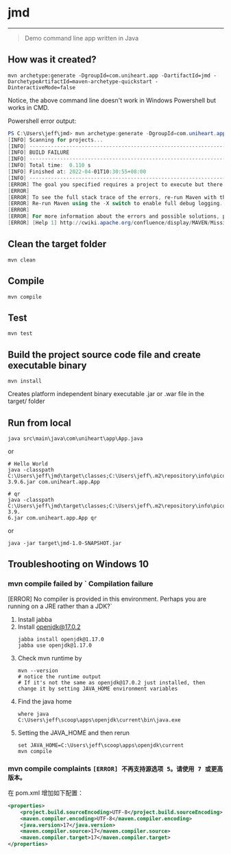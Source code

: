 # jmd

---

> Demo command line app written in Java

## How was it created?

```shell
mvn archetype:generate -DgroupId=com.uniheart.app -DartifactId=jmd -DarchetypeArtifactId=maven-archetype-quickstart -DinteractiveMode=false
```

Notice, the above command line doesn't work in Windows Powershell but works in CMD.

Powershell error output:

```powershell
PS C:\Users\jeff\jmd> mvn archetype:generate -DgroupId=com.uniheart.app -DartifactId=jmd -DarchetypeArtifactId=maven-archetype-quickstart -DinteractiveMode=false
[INFO] Scanning for projects...
[INFO] ------------------------------------------------------------------------
[INFO] BUILD FAILURE
[INFO] ------------------------------------------------------------------------
[INFO] Total time:  0.110 s
[INFO] Finished at: 2022-04-01T10:30:55+08:00
[INFO] ------------------------------------------------------------------------
[ERROR] The goal you specified requires a project to execute but there is no POM in this directory (C:\Users\jeff\jmd). Please verify you invoked Maven from the correct directory. -> [Help 1]
[ERROR]
[ERROR] To see the full stack trace of the errors, re-run Maven with the -e switch.
[ERROR] Re-run Maven using the -X switch to enable full debug logging.
[ERROR]
[ERROR] For more information about the errors and possible solutions, please read the following articles:
[ERROR] [Help 1] http://cwiki.apache.org/confluence/display/MAVEN/MissingProjectException
```

## Clean the target folder

```shell
mvn clean
```

## Compile

```shell
mvn compile
```

## Test

```shell
mvn test
```

## Build the project source code file and create executable binary
```shell
mvn install
```
Creates platform independent binary executable .jar or .war file in the target/ folder

## Run from local
```shell
java src\main\java\com\uniheart\app\App.java
```

or 
```shell
# Hello World
java -classpath C:\Users\jeff\jmd\target\classes;C:\Users\jeff\.m2\repository\info\picocli\picocli\3.9.6\picocli-3.9.6.jar com.uniheart.app.App

# qr
java -classpath C:\Users\jeff\jmd\target\classes;C:\Users\jeff\.m2\repository\info\picocli\picocli\3.9.6\picocli-3.9.
6.jar com.uniheart.app.App qr
```

or
```shell
java -jar target\jmd-1.0-SNAPSHOT.jar
```

## Troubleshooting on Windows 10

### mvn compile failed by ` Compilation failure

[ERROR] No compiler is provided in this environment. Perhaps you are running on a JRE rather than a JDK?`

1. Install jabba
2. Install openjdk@17.0.2
    ```shell
    jabba install openjdk@1.17.0
    jabba use openjdk@1.17.0
    ```
3. Check mvn runtime by
   ```shell
   mvn --version
   # notice the runtime output 
   # If it's not the same as openjdk@17.0.2 just installed, then change it by setting JAVA_HOME environment variables 
   ```
4. Find the java home
    ```shell
    where java
    C:\Users\jeff\scoop\apps\openjdk\current\bin\java.exe
    ```
5. Setting the JAVA_HOME and then rerun
    ```shell
    set JAVA_HOME=C:\Users\jeff\scoop\apps\openjdk\current
    mvn compile
    ```

### mvn compile complaints `[ERROR] 不再支持源选项 5。请使用 7 或更高版本。`

在 pom.xml 增加如下配置：

```xml
<properties>
    <project.build.sourceEncoding>UTF-8</project.build.sourceEncoding>
    <maven.compiler.encoding>UTF-8</maven.compiler.encoding>
    <java.version>17</java.version>
    <maven.compiler.source>17</maven.compiler.source>
    <maven.compiler.target>17</maven.compiler.target>
</properties>
```